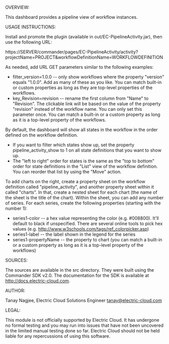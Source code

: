 OVERVIEW:

This dashboard provides a pipeline view of workflow instances.

USAGE INSTRUCTIONS:

Install and promote the plugin (available in out/EC-PipelineActivity.jar), then use the following URL:

https://SERVER/commander/pages/EC-PipelineActivity/activity?projectName=PROJECT&workflowDefinitionName=WORKFLOWDEFINITION

As needed, add URL GET parameters similar to the following examples:
* filter_version=1.0.0 -- only show workflows where the property "version" equals "1.0.0". Add as many of these as you like. You can match built-in or custom properties as long as they are top-level properties of the workflows.
* key_Revision=revision -- rename the first column from "Name" to "Revision". The clickable link will be based on the value of the property "revision" instead of the workflow name. You can only set this parameter once. You can match a built-in or a custom property as long as it is a top-level property of the workflows.

By default, the dashboard will show all states in the workflow in the order defined on the workflow definition.
* If you want to filter which states show up, set the property pipeline_activity_show to 1 on all state definitions that you want to show up.
* The "left to right" order for states is the same as the "top to bottom" order for state definitions in the "List" view of the workflow definition. You can reorder that list by using the "Move" action.

To add charts on the right, create a property sheet on the workflow definition called "pipeline_activity", and another property sheet within it called "charts". In that, create a nested sheet for each chart (the name of the sheet is the title of the chart). Within the sheet, you can add any number of series. For each series, create the following properties (starting with the number 1):
* series1-color -- a hex value representing the color (e.g. #008800). It'll default to black if unspecified. There are several online tools to pick hex values (e.g. http://www.w3schools.com/tags/ref_colorpicker.asp)
* series1-label -- the label shown in the legend for the series
* series1-propertyName -- the property to chart (you can match a built-in or a custom property as long as it is a top-level property of the workflows)

SOURCES:

The sources are available in the src directory. They were built using the Commander SDK v2.0. The documentation for the SDK is available at http://docs.electric-cloud.com.

AUTHOR:

Tanay Nagjee, Electric Cloud Solutions Engineer
tanay@electric-cloud.com

LEGAL:

This module is not officially supported by Electric Cloud. It has undergone no  formal testing and you may run into issues that have not been uncovered in the limited manual testing done so far. Electric Cloud should not be held liable for any repercussions of using this software.
